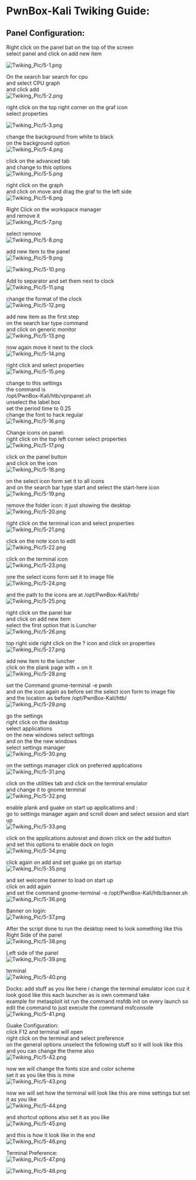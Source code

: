 # PwnBox-Kali Twiking Guide:

## Panel Configuration:  
  
Right click on the panel bat on the top of the screen  
select panel and click on add new item  
  
![Twiking_Pic/5-1.png](Twiking_Pic/5-1.png)  
  
  
On the search bar search for cpu  
and select CPU graph  
and click add  
![Twiking_Pic/5-2.png](Twiking_Pic/5-2.png)  
  
  
right click on the top right corner on the graf icon  
select properties  
  
![Twiking_Pic/5-3.png](Twiking_Pic/5-3.png)  
  
  
change the background from white to black  
on the background option  
![Twiking_Pic/5-4.png](Twiking_Pic/5-4.png)  
  
click on the advanced tab  
and change to this options  
![Twiking_Pic/5-5.png](Twiking_Pic/5-5.png)  
  
right click on the graph  
and click on move and drag the graf to the left side  
![Twiking_Pic/5-6.png](Twiking_Pic/5-6.png)  
  
Right Click on the workspace manager  
and remove it  
![Twiking_Pic/5-7.png](Twiking_Pic/5-7.png)  
  
  
select remove  
![Twiking_Pic/5-8.png](Twiking_Pic/5-8.png)  
  
add new item to the panel  
![Twiking_Pic/5-9.png](Twiking_Pic/5-9.png)  
  
![Twiking_Pic/5-10.png](Twiking_Pic/5-10.png)  
  
Add to separator and set them next to clock  
![Twiking_Pic/5-11.png](Twiking_Pic/5-11.png)  
  
change the format of the clock  
![Twiking_Pic/5-12.png](Twiking_Pic/5-12.png)  
  
add new item as the first step  
on the search bar type command  
and click on generic monitor  
![Twiking_Pic/5-13.png](Twiking_Pic/5-13.png)  
  
  
now again move it next to the clock  
![Twiking_Pic/5-14.png](Twiking_Pic/5-14.png)  
  
right click and select properties  
![Twiking_Pic/5-15.png](Twiking_Pic/5-15.png)  
  
change to this settings  
the command is  
/opt/PwnBox-Kali/htb/vpnpanel.sh  
unselect the label box  
set the period time to 0.25  
change the font to hack regular  
![Twiking_Pic/5-16.png](Twiking_Pic/5-16.png)  
  
Change icons on panel:  
right click on the top left corner select properties  
![Twiking_Pic/5-17.png](Twiking_Pic/5-17.png)  
  
click on the panel button  
and click on the icon  
![Twiking_Pic/5-18.png](Twiking_Pic/5-18.png)  
  
  
on the select icon form set it to all icons  
and on the search bar type start and select the start-here icon  
![Twiking_Pic/5-19.png](Twiking_Pic/5-19.png)  
  
  
remove the folder icon: it just showing the desktop  
![Twiking_Pic/5-20.png](Twiking_Pic/5-20.png)  
  
right click on the terminal icon and select properties  
![Twiking_Pic/5-21.png](Twiking_Pic/5-21.png)  
  
click on the note icon to edit  
![Twiking_Pic/5-22.png](Twiking_Pic/5-22.png)  
  
click on the terminal icon  
![Twiking_Pic/5-23.png](Twiking_Pic/5-23.png)  
  
one the select icons form set it to image file  
![Twiking_Pic/5-24.png](Twiking_Pic/5-24.png)  
  
and the path to the icons are at /opt/PwnBox-Kali/htb/  
![Twiking_Pic/5-25.png](Twiking_Pic/5-25.png)  
  
right click on the panel bar  
and click on add new item  
select the first option that is Luncher  
![Twiking_Pic/5-26.png](Twiking_Pic/5-26.png)  
  
top right side right click on the ? icon and click on properties  
![Twiking_Pic/5-27.png](Twiking_Pic/5-27.png)  
  
add new item to the luncher  
click on the plank page with + on it  
![Twiking_Pic/5-28.png](Twiking_Pic/5-28.png)  
  
set the Command gnome-terminal -e pwsh  
and on the icon again as before set the select icon form to image file  
and the location as before /opt/PwnBox-Kali/htb/  
![Twiking_Pic/5-29.png](Twiking_Pic/5-29.png)  
  
  
  
go the settings  
right click on the desktop  
select applications  
on the new windows select settings  
and on the the new windows  
select settings manager  
![Twiking_Pic/5-30.png](Twiking_Pic/5-30.png)  
  
  
on the settings manager click on preferred applications  
![Twiking_Pic/5-31.png](Twiking_Pic/5-31.png)  
  
click on the utilities tab and click on the terminal emulator  
and change it to gnome terminal  
![Twiking_Pic/5-32.png](Twiking_Pic/5-32.png)  
  
enable plank and guake on start up applications and :  
go to settings manager again and scroll down and select session and start up  
![Twiking_Pic/5-33.png](Twiking_Pic/5-33.png)  
  
click on the applications autosrat and down click on the add button  
and set this options to enable dock on login  
![Twiking_Pic/5-34.png](Twiking_Pic/5-34.png)  
  
click again on add and set guake go on startup  
![Twiking_Pic/5-35.png](Twiking_Pic/5-35.png)  
  
and set welcome banner to load on start up  
click on add again  
and set the command gnome-terminal -e /opt/PwnBox-Kali/htb/banner.sh  
![Twiking_Pic/5-36.png](Twiking_Pic/5-36.png)  
  
Banner on login:  
![Twiking_Pic/5-37.png](Twiking_Pic/5-37.png)  
  
  
After the script done to run the desktop need to look something like this  
Right Side of the panel  
![Twiking_Pic/5-38.png](Twiking_Pic/5-38.png)  
  
Left side of the panel  
![Twiking_Pic/5-39.png](Twiking_Pic/5-39.png)  
  
terminal  
![Twiking_Pic/5-40.png](Twiking_Pic/5-40.png)  
  
Docks: add stuff as you like here i change the terminal emulator icon cuz it look good like this each launcher as is own command take  
example for metasploit ist run the command msfdb init on every launch so edit the command to just execute the command msfconsole  
![Twiking_Pic/5-41.png](Twiking_Pic/5-41.png)  
  
Guake Configuration:  
click F12 and terminal will open  
right click on the terminal and select preference  
on the general options unselect the following stuff so it will look like this  
and you can change the theme also  
![Twiking_Pic/5-42.png](Twiking_Pic/5-42.png)  
  
  
  
now we will change the fonts size and color scheme  
set it as you like this is mine  
![Twiking_Pic/5-43.png](Twiking_Pic/5-43.png)  
  
  
now we will set how the terminal will look like this are mine settings but set it as you like  
![Twiking_Pic/5-44.png](Twiking_Pic/5-44.png)  
  
  
and shortcut options also set it as you like  
![Twiking_Pic/5-45.png](Twiking_Pic/5-45.png)  
  
and this is how it look like in the end  
![Twiking_Pic/5-46.png](Twiking_Pic/5-46.png)  
  
  
  
Terminal Preference:  
![Twiking_Pic/5-47.png](Twiking_Pic/5-47.png)  
  
![Twiking_Pic/5-48.png](Twiking_Pic/5-48.png)  
